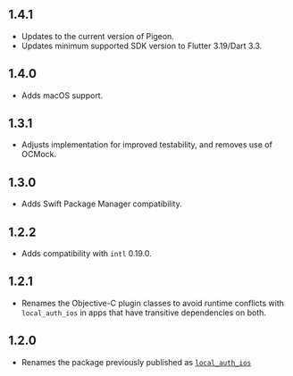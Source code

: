 ## 1.4.1

* Updates to the current version of Pigeon.
* Updates minimum supported SDK version to Flutter 3.19/Dart 3.3.

## 1.4.0

* Adds macOS support.

## 1.3.1

* Adjusts implementation for improved testability, and removes use of OCMock.

## 1.3.0

* Adds Swift Package Manager compatibility.

## 1.2.2

* Adds compatibility with `intl` 0.19.0.

## 1.2.1

* Renames the Objective-C plugin classes to avoid runtime conflicts with
  `local_auth_ios` in apps that have transitive dependencies on both.

## 1.2.0

* Renames the package previously published as [`local_auth_ios`](https://pub.dev/packages/local_auth_ios)
